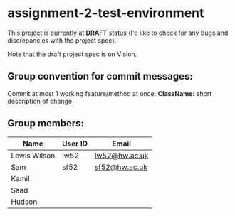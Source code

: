 # assignment-2-test-environment

This project is currently at **DRAFT** status (I'd like to check for any bugs and discrepancies with the project spec).

Note that the draft project spec is on Vision.


## Group convention for commit messages:
Commit at most 1 working feature/method at once.
**ClassName:** short description of change

## Group members:
| Name         | User ID | Email         |
|--------------|---------|---------------|
| Lewis Wilson | lw52    | lw52@hw.ac.uk |
| Sam          | sf52    | sf52@hw.ac.uk |
| Kamil        |         |               |
| Saad         |         |               |
| Hudson       |         |               |